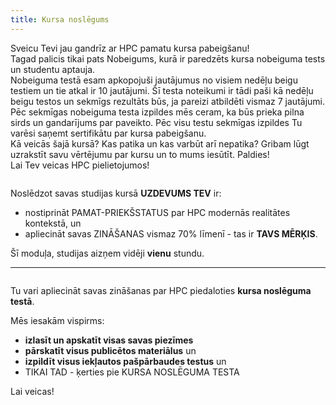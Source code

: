 ```yaml
---
title: Kursa noslēgums
---
```


Sveicu Tevi jau gandrīz ar HPC pamatu kursa pabeigšanu!  
Tagad palicis tikai pats Nobeigums, kurā ir paredzēts kursa nobeiguma tests un studentu aptauja.  
Nobeiguma testā esam apkopojuši jautājumus no visiem nedēļu beigu testiem un tie atkal ir 10 jautājumi. Šī testa noteikumi ir tādi paši kā nedēļu beigu testos un sekmīgs rezultāts būs, ja pareizi atbildēti vismaz 7 jautājumi. Pēc sekmīgas nobeiguma testa izpildes mēs ceram, ka būs prieka pilna sirds un gandarījums par paveikto. Pēc visu testu sekmīgas izpildes Tu varēsi saņemt sertifikātu par kursa pabeigšanu.  
Kā veicās šajā kursā? Kas patika un kas varbūt arī nepatika? Gribam lūgt uzrakstīt savu vērtējumu par kursu un to mums iesūtīt. Paldies!  
Lai Tev veicas HPC pielietojumos!


```attention-note {label: "Tavs uzdevums"}
```

Noslēdzot savas studijas kursā  **UZDEVUMS TEV** ir:
- nostiprināt PAMAT-PRIEKŠSTATUS par HPC modernās realitātes kontekstā, un
- apliecināt savas ZINĀŠANAS vismaz 70% līmenī - tas ir **TAVS MĒRĶIS**.


Šī moduļa, studijas aizņem vidēji **vienu** stundu.


---

```attention-note {label: "Noslēgumā"}
```
Tu vari apliecināt savas zināšanas par HPC piedaloties **kursa noslēguma testā**.  

Mēs iesakām vispirms:
-  **izlasīt un apskatīt visas savas piezīmes** 
-  **pārskatīt visus publicētos materiālus** un 
- **izpildīt visus iekļautos pašpārbaudes testus** un 
- TIKAI TAD - ķerties pie KURSA NOSLĒGUMA TESTA

Lai veicas!
